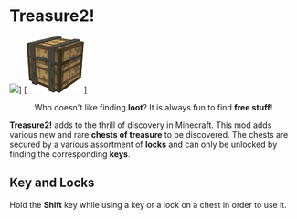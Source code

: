 # Treasure2! 

[![](https://img.shields.io/github/issues/gottsch/gottsch-minecraft-Treasure.svg?style=for-the-badge&logo=github])](https://github.com/gottsch/gottsch-minecraft-Treasure/issues)]
[![](./Treasure2-1.12.2/src/resources/treasure2-github-logo.png)]


<p align="center">  
  Who doesn't like finding <b>loot</b>?  It is always fun to find <b>free stuff</b>!
</p>

<b>Treasure2!</b> adds to the thrill of discovery in Minecraft. This mod adds various new and rare <b>chests of treasure</b> to be discovered. The chests are secured by a various assortment of <b>locks</b> and can only be unlocked by finding the corresponding <b>keys</b>.

## Key and Locks
Hold the **Shift** key while using a key or a lock on a chest in order to use it.
